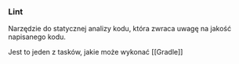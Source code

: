 ### Lint
Narzędzie do statycznej analizy kodu, która zwraca uwagę na jakość napisanego kodu.

Jest to jeden z tasków, jakie może wykonać [[Gradle]]
